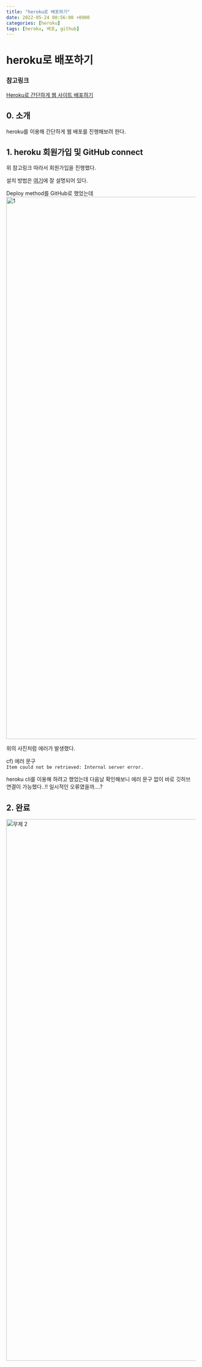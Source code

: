 ```yaml
---
title: "heroku로 배포하기"
date: 2022-05-24 00:56:00 +0900
categories: [heroku]
tags: [heroku, 배포, github]
---
```


# heroku로 배포하기

### 참고링크

[Heroku로 간단하게 웹 사이트 배포하기](https://velog.io/@ansfls/Heroku%EB%A1%9C-%EA%B0%84%EB%8B%A8%ED%95%98%EA%B2%8C-%EC%9B%B9-%EC%82%AC%EC%9D%B4%ED%8A%B8-%EB%B0%B0%ED%8F%AC%ED%95%98%EA%B8%B0)

## 0. 소개

heroku를 이용해 간단하게 웹 배포를 진행해보려 한다.

## 1. heroku 회원가입 및 GitHub connect

위 참고링크 따라서 회원가입을 진행했다.

설치 방법은 [여기](https://devcenter.heroku.com/articles/heroku-cli)에 잘 설명되어 있다.

Deploy method를 GitHub로 했었는데
<img width="1440" alt="1" src="https://user-images.githubusercontent.com/64428916/169975745-041ed01b-f5b0-499c-85f7-559e12f1a7e1.png">

위의 사진처럼 에러가 발생했다.

cf) 에러 문구 <br>
`Item could not be retrieved: Internal server error.`

heroku cli를 이용해 하려고 했었는데 다음날 확인해보니 에러 문구 없이 바로 깃허브 연결이 가능했다..!!
일시적인 오류였을까....?

## 2. 완료

<img width="1438" alt="무제 2" src="https://user-images.githubusercontent.com/64428916/171105129-e32bcd67-cf97-4f54-90c8-c967e7e1c275.png">
